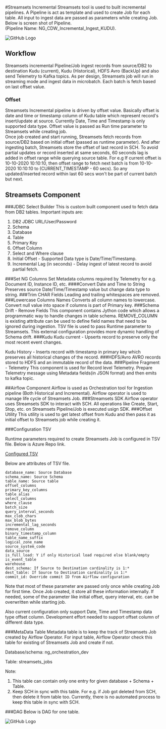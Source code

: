 #Streamsets Incremental
Streamsets tool is used to built incremental pipelines. 
A Pipeline is act as template and used to create Job for each table. 
All input to ingest data are passed as parameters while creating Job.
Below is screen shot of Pipeline.  
(Pipeline Name: NG_CDW_Incremental_Ingest_KUDU).

![GitHub Logo](docs/images/Streamsets_pipeline.png)


## Workflow
Streamsets incremental Pipeline/Job ingest records from source/DB2 to destination Kudu (current), Kudu (Historical), HDFS Avro (BackUp) and also send Telemetry to Kafka topics.
As per design, Streamsets job will run in streaming mode and ingest data in microbatch. Each batch is fetch based on last offset value. 

### Offset
Streamsets Incremental pipeline is driven by offset value. 
Basically offset is date and time or timestamp column of Kudu table which represent record's insert/update at source. 
Currently Date, Time and Timestamp is only supported data type. 
Offset value is passed as Run time parameter to Streamsets while creating job.  
Once job created and start running, Streamsets fetch records from source/DB2 based on initial offset (passed as runtime parameter). And after ingesting batch, Streamsets store the offset of last record in SCH.
To avoid partial updates or record inserted at same seconds, 60 seconds lag is added in offset range while querying source table. 
For e.g If current offset is 10-10-2020 10:10:10, then offset range to fetch next batch is from  10-10-2020 10:10:10 to (CURRENT_TIMESTAMP - 60 secs). So any updated/inserted record within last 60 secs won't be part of current batch but next.

## Streamsets Component

###JDBC Select Builder
This is custom built component used to fetch data from DB2 tables. 
Important inputs are:
1. DB2 JDBC URL/User/Password
2. Schema 
3. Database
4. Table
5. Primary Key
6. Offset Column
7. Select and Where clause
5. Initial Offset - Supported Data type is Date/Time/Timestamp.
6. Incremental Lag (in seconds) -  Delay ingest of latest record to avoid partial fetch. 

###Set NG Columns
Set Metadata columns required by Telemetry for e.g. Document ID, Instance ID, etc.
####Convert Date and Time to String
Preserves source Date/Time/Timestamp value but change data type to string.
###Trim CHAR Fields
Leading and trailing whitespaces are removed.
###Lowercase Columns Names
Converts all column names to lowercase. 
Convert null value into space if columns is part of Primary key. 
###Schema Drift - Remove Fields
This component contains Jython code which allows a programmatic way to handle changes in table schema. REMOVE_COLUMN is existing attribute can be used to define field names that need to be ignored during ingestion. TSV file is used to pass Runtime parameter to Streamsets. This external configuration provides more dynamic handling of Schema drift.
###Kudu
Kudu current - Upserts record to preserve only the most recent event changes.

Kudu History - Inserts record with timestamp in primary key which preserves all historical changes of the record. 
###HDFS/Avro
AVRO records stored to HDFS and an immutable record of the data.
###Pipeline Fragment - Telemetry
This component is used for Record level Telemetry. 
Prepare Telemetry message using Metadata fields(in JSON format) and then emits to kafka topic.

##Airflow Component
Airflow is used as Orchestration tool for Ingestion pipeline (Both Historical and Incremental). Airflow operator is used to manage life cycle of Streamsets Job.
###Streamsets SDK
Airflow operator uses Streamsets SDK to interact with SCH. All operations like Create, Start, Stop, etc. on Streamsets Pipeline/Job is executed usign SDK.
###Offset Utility
This utility is used to get latest offset from Kudu and then pass it as initial offset to Streamsets job while creating it.

###Configuration TSV

Runtime parameters required to create Streamsets Job is configured in TSV file. Below is Azure Repo link.

[Configured TSV](https://dev.azure.com/dastfs/NextGen/_git/Orchestration?path=%2Fairflow-orchestration%2Fngorch_config%2Finventory_cdw_tables.tsv)

Below are attributes of TSV file. 

```
database_name: Source Database
schema_name: Source Schema
table_name: Source table	
offset_columns	
primary_key_columns	
table_alias	
select_columns	
where_clause	
batch_size	
query_interval_seconds	
max_clob_chars	
max_blob_bytes	
incremental_lag_seconds	
remove_column	
binary_timestamp_column	
table_name_suffix	
logical_zone_name	
source_system_code	
data_source	
is_full_load: Y if only Historical load required else blank/empty	
is_event_table	
warehouse	
dest_schema: If Source to Destination cardinality is 1:*	
dest_table: If Source to Destination cardinality is 1:*	
commit_id: Override commit ID from Airflow configuration
```

Note that most of these parameter are passed only once while creating Job for first time. Once Job created, it store all these information internally. If needed, some of the parameter like initial offset, query interval, etc. can be overwritten while starting job.

Also current configuration only support Date, Time and Timestamp data type offset column. Development effort needed to support offset column of different data type.

###MetaData Table 
Metadata table is to keep the track of Streamsets Job created by Airflow Operator. 
For input table, Airflow Operator check this table for existing of Streamsets Job and create if not.

Database/schema: ng_orchestration_dev

Table: streamsets_jobs


 
Note: 
1. This table can contain only one entry for given database + Schema + Table.
2. Keep SCH in sync with this table. For e.g. if Job got deleted from SCH, then delete it from table too. Currently, there is no automated process to keep this table in sync with SCH.

###DAG
Below is DAG for one table. 

![GitHub Logo](docs/images/streamsets_dag.png)

